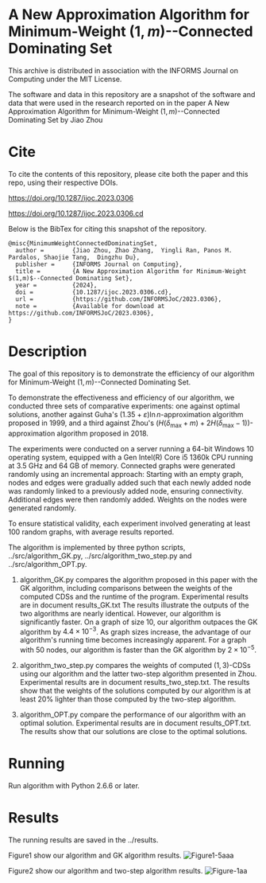 
# A New Approximation Algorithm for Minimum-Weight $(1,m)$--Connected Dominating Set

This archive is distributed in association with the INFORMS Journal on Computing under the MIT License.

The software and data in this repository are a snapshot of the software and data that were used in the research reported on in the paper A New Approximation Algorithm for Minimum-Weight $(1,m)$--Connected Dominating Set
by Jiao Zhou

# Cite

To cite the contents of this repository, please cite both the paper and this repo, using their respective DOIs.

https://doi.org/10.1287/ijoc.2023.0306

https://doi.org/10.1287/ijoc.2023.0306.cd

Below is the BibTex for citing this snapshot of the repository.

```
@misc{MinimumWeightConnectedDominatingSet,
  author =        {Jiao Zhou, Zhao Zhang,  Yingli Ran, Panos M. Pardalos, Shaojie Tang,  Dingzhu Du},
  publisher =     {INFORMS Journal on Computing},
  title =         {A New Approximation Algorithm for Minimum-Weight $(1,m)$--Connected Dominating Set},
  year =          {2024},
  doi =           {10.1287/ijoc.2023.0306.cd},
  url =           {https://github.com/INFORMSJoC/2023.0306},
  note =          {Available for download at https://github.com/INFORMSJoC/2023.0306},
}  
```

# Description

The goal of this repository is to demonstrate the efficiency of our algorithm for Minimum-Weight $(1,m)$--Connected Dominating Set.

To demonstrate the effectiveness and efficiency of our algorithm, we conducted three sets of comparative experiments: 
one against optimal solutions, another against Guha's $(1.35+\varepsilon)\ln n$-approximation algorithm proposed in 1999, 
and a third against Zhou's $(H(\delta_{\max}+m)+2H(\delta_{\max}-1))$-approximation algorithm proposed in 2018.

The experiments were conducted on a server running a 64-bit Windows 10 operating system, 
equipped with a Gen Intel(R) Core i5 1360k CPU running at 3.5 GHz and 64 GB of memory. 
Connected graphs were generated randomly using an incremental approach: 
Starting with an empty graph, nodes and edges were gradually added such that each newly added node was randomly 
linked to a previously added node, ensuring connectivity. Additional edges were then randomly added. 
Weights on the nodes were generated randomly.

To ensure statistical validity, each experiment involved generating at least 100 random graphs, 
with average results reported.

The algorithm is implemented by three python scripts, ../src/algorithm_GK.py, ../src/algorithm_two_step.py and ../src/algorithm_OPT.py.

1. algorithm_GK.py compares the algorithm proposed in this paper with the GK algorithm, 
   including comparisons between the weights of the computed CDSs and the runtime of the program. 
   Experimental results are in document results_GK.txt
   The results illustrate the outputs of the two algorithms are nearly identical. 
   However, our algorithm is significantly faster. On a graph of size 10, 
   our algorithm outpaces the GK algorithm by $4.4\times 10^{-3}$. 
   As graph sizes increase, the advantage of our algorithm's running time becomes increasingly apparent. 
   For a graph with 50 nodes, our algorithm is faster than the GK algorithm by $2\times 10^{-5}$.

2. algorithm_two_step.py compares the weights of computed $(1,3)$-CDSs using our algorithm 
   and the latter two-step algorithm presented in Zhou. Experimental results are in document results_two_step.txt. 
   The results show that the weights of the solutions computed by our algorithm is at least $20\%$ 
   lighter than those computed by the two-step algorithm.

3. algorithm_OPT.py compare the performance of our algorithm with an optimal solution. 
   Experimental results are in document results_OPT.txt. The results show that our solutions 
   are close to the optimal solutions.

# Running 

Run algorithm with Python 2.6.6 or later.

# Results

The running results are saved in the ../results.

Figure1 show our algorithm and GK algorithm results.
![Figure1-5aaa](https://github.com/user-attachments/assets/eab47149-6c69-4271-9fbb-b88e5a719639)

Figure2 show our algorithm and two-step algorithm results.
![Figure-1aa](https://github.com/user-attachments/assets/7ba1cbe8-e964-4426-ace1-db955dadbb5a)


